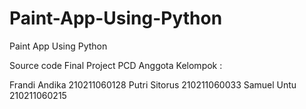 # Paint-App-Using-Python
Paint App Using Python

Source code Final Project PCD 
Anggota Kelompok :

Frandi Andika 		210211060128
Putri Sitorus			210211060033
Samuel Untu			  210211060215
